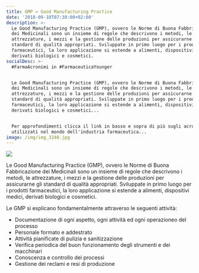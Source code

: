 ```yaml
---
title: GMP = Good Manufacturing Practice
date: '2018-09-10T07:30:00+02:00'
description: >-
  Le Good Manufacturing Practice (GMP), ovvero le Norme di Buona Fabbricazione
  dei Medicinali sono un insieme di regole che descrivono i metodi, le
  attrezzature, i mezzi e la gestione delle produzioni per assicurarne gli
  standard di qualità appropriati. Sviluppate in primo luogo per i prodotti
  farmaceutici, la loro applicazione si estende a alimenti, dispositivi medici,
  derivati biologici e cosmetici. 
socialDesc: >-
  #FarmaAcronimi in #FarmaceuticaYounger


  Le Good Manufacturing Practice (GMP), ovvero le Norme di Buona Fabbricazione
  dei Medicinali sono un insieme di regole che descrivono i metodi, le
  attrezzature, i mezzi e la gestione delle produzioni per assicurarne gli
  standard di qualità appropriati. Sviluppate in primo luogo per i prodotti
  farmaceutici, la loro applicazione si estende a alimenti, dispositivi medici,
  derivati biologici e cosmetici...


  Per approfondimenti clicca il link in basso e sopra di più sugli acronimi più
  utilizzati nel mondo dell'industria farmaceutica...
image: /img/img_3240.jpg
---
```

![](/img/img_3240.jpg)

Le Good Manufacturing Practice (GMP), ovvero le Norme di Buona Fabbricazione dei Medicinali sono un insieme di regole che descrivono i metodi, le attrezzature, i mezzi e la gestione delle produzioni per assicurarne gli standard di qualità appropriati. Sviluppate in primo luogo per i prodotti farmaceutici, la loro applicazione si estende a alimenti, dispositivi medici, derivati biologici e cosmetici. 

Le GMP si esplicano fondamentalmente attraverso le seguenti attività:

*  Documentazione di ogni aspetto, ogni attività ed ogni operazioneo del processo
*  Personale formato e addestrato
*  Attività pianificate di pulizia e sanitizzazione
*  Verifica periodica del buon funzionamento degli strumenti e dei macchinari
*  Conoscenza e controllo dei processi
*  Gestione dei reclami e resi di produzione
